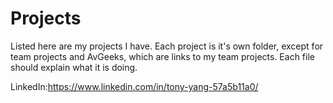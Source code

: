 # Projects
Listed here are my projects I have. Each project is it's own folder, except for team projects and AvGeeks, which are links to my team projects.
Each file should explain what it is doing.

LinkedIn:https://www.linkedin.com/in/tony-yang-57a5b11a0/
